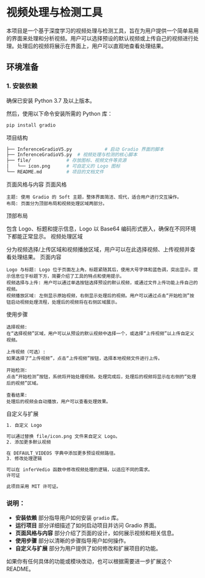# 视频处理与检测工具

本项目是一个基于深度学习的视频处理与检测工具，旨在为用户提供一个简单易用的界面来处理和分析视频。用户可以选择预设的默认视频或上传自己的视频进行处理。处理后的视频将展示在界面上，用户可以直观地查看处理结果。

## 环境准备

### 1. 安装依赖

确保已安装 Python 3.7 及以上版本。

然后，使用以下命令安装所需的 Python 库：

```bash
pip install gradio
```

项目结构
```bash
├── InferenceGradioV5.py            # 启动 Gradio 界面的脚本
├── InferenceGradioV5.py  # 视频处理与检测的核心脚本
├── file/             # 存放图标、视频文件等资源
│   └── icon.png      # 可自定义的 Logo 图标
└── README.md         # 项目的文档文件

```
页面风格与内容
页面风格

    主题: 使用 Gradio 的 Soft 主题，整体界面简洁、现代，适合用户进行交互操作。
    布局: 页面分为顶部布局和视频处理区域两部分。

顶部布局

包含 Logo、标题和提示信息，Logo 以 Base64 编码形式嵌入，确保在不同环境下都能正常显示。
视频处理区域

分为视频选择/上传区域和视频播放区域，用户可以在此选择视频、上传视频并查看处理结果。
页面内容

    Logo 与标题: Logo 位于页面左上角，标题紧随其后，使用大号字体和蓝色调，突出显示。提示信息位于标题下方，简要介绍了工具的特点和使用提示。
    视频选择与上传: 用户可以通过单选按钮选择预设的默认视频，或通过文件上传功能上传自己的视频。
    视频播放区域: 左侧显示原始视频，右侧显示处理后的视频。用户可以通过点击“开始检测”按钮启动视频处理流程，处理后的视频将在右侧区域展示。

使用步骤

    选择视频:
    在“选择视频”区域，用户可以从预设的默认视频中选择一个，或选择“上传视频”以上传自定义视频。

    上传视频（可选）:
    如果选择了“上传视频”，点击“上传视频”按钮，选择本地视频文件进行上传。

    开始检测:
    点击“开始检测”按钮，系统将开始处理视频。处理完成后，处理后的视频将显示在右侧的“处理后的视频”区域。

    查看结果:
    处理后的视频会自动播放，用户可以查看处理效果。

自定义与扩展
```bash
1. 自定义 Logo

可以通过替换 file/icon.png 文件来自定义 Logo。
2. 添加更多默认视频

在 DEFAULT_VIDEOS 字典中添加更多预设视频路径。
3. 修改处理逻辑

可以在 inferVedio 函数中修改视频处理的逻辑，以适应不同的需求。
许可证

此项目采用 MIT 许可证。
```
### 说明：

- **安装依赖** 部分指导用户如何安装 `gradio` 库。
- **运行项目** 部分详细描述了如何启动项目并访问 Gradio 界面。
- **页面风格与内容** 部分介绍了页面的设计，如何展示视频和相关信息。
- **使用步骤** 部分以清晰的步骤指导用户如何操作。
- **自定义与扩展** 部分为用户提供了如何修改和扩展项目的功能。

如果你有任何具体的功能或模块改动，也可以根据需要进一步扩展这个 README。
